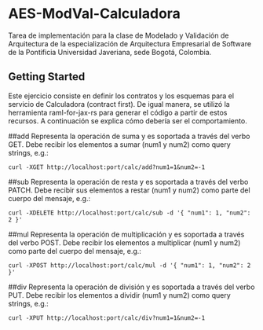 # AES-ModVal-Calculadora

Tarea de implementación para la clase de Modelado y Validación de Arquitectura de la especialización de Arquitectura Empresarial de Software de la Pontificia Universidad Javeriana, sede Bogotá, Colombia.

## Getting Started
Este ejercicio consiste en definir los contratos y los esquemas para el servicio de Calculadora (contract first). De igual manera, se utilizó la herramienta raml-for-jax-rs para generar el código a partir de estos recursos. A continuación se explica cómo debería ser el comportamiento.

##add
Representa la operación de suma y es  soportada a través del verbo GET. Debe recibir los elementos a sumar (num1 y num2) como query strings, e.g.: 

`curl -XGET http://localhost:port/calc/add?num1=1&num2=-1`

##sub
Representa la operación de resta y es soportada a través del verbo PATCH. Debe recibir sus elementos a restar (num1 y num2) como parte del cuerpo del mensaje, e.g.: 

`curl -XDELETE http://localhost:port/calc/sub -d '{ "num1": 1, "num2": 2 }'`

##mul
Representa la operación de multiplicación y es soportada a través del verbo POST. Debe recibir los elementos a multiplicar (num1 y num2) como parte del cuerpo del mensaje, e.g.:

`curl -XPOST http://localhost:port/calc/mul -d '{ "num1": 1, "num2": 2 }'`

##div
Representa la operación de división y es soportada a través del verbo PUT. Debe recibir los elementos a dividir (num1 y num2) como query strings, e.g.:

`curl -XPUT http://localhost:port/calc/div?num1=1&num2=-1`